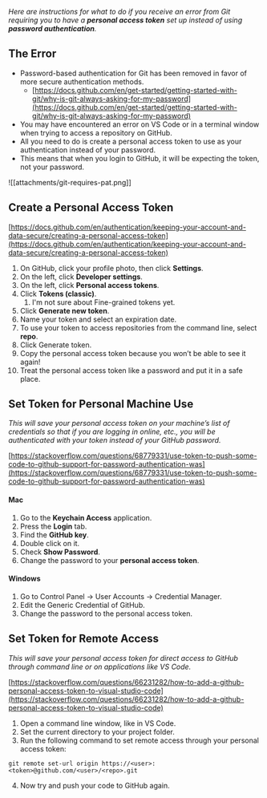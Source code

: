 *Here are instructions for what to do if you receive an error from Git requiring you to have a **personal access token** set up instead of using **password authentication**.*

## The Error

- Password-based authentication for Git has been removed in favor of more secure authentication methods. 
	- [https://docs.github.com/en/get-started/getting-started-with-git/why-is-git-always-asking-for-my-password](https://docs.github.com/en/get-started/getting-started-with-git/why-is-git-always-asking-for-my-password)
- You may have encountered an error on VS Code or in a terminal window when trying to access a repository on GitHub.
- All you need to do is create a personal access token to use as your authentication instead of your password.
- This means that when you login to GitHub, it will be expecting the token, not your password.

![[attachments/git-requires-pat.png]]

## Create a Personal Access Token

[https://docs.github.com/en/authentication/keeping-your-account-and-data-secure/creating-a-personal-access-token](https://docs.github.com/en/authentication/keeping-your-account-and-data-secure/creating-a-personal-access-token)

1. On GitHub, click your profile photo, then click **Settings**.
2. On the left, click **Developer settings**.
3. On the left, click **Personal access tokens**.
4. Click **Tokens (classic)**.
	1. I'm not sure about Fine-grained tokens yet.
5. Click **Generate new token**.
6. Name your token and select an expiration date.
7. To use your token to access repositories from the command line, select **repo**.
8. Click Generate token.
9. Copy the personal access token because you won’t be able to see it again!
10. Treat the personal access token like a password and put it in a safe place.

## Set Token for Personal Machine Use

*This will save your personal access token on your machine’s list of credentials so that if you are logging in online, etc., you will be authenticated with your token instead of your GitHub password.*

[https://stackoverflow.com/questions/68779331/use-token-to-push-some-code-to-github-support-for-password-authentication-was](https://stackoverflow.com/questions/68779331/use-token-to-push-some-code-to-github-support-for-password-authentication-was)

#### Mac
1. Go to the **Keychain Access** application.
2. Press the **Login** tab.
3. Find the **GitHub key**.
4. Double click on it.
5. Check **Show Password**.
6. Change the password to your **personal access token**.

#### Windows
1. Go to Control Panel &rarr; User Accounts &rarr; Credential Manager.
2. Edit the Generic Credential of GitHub.
3. Change the password to the personal access token.

## Set Token for Remote Access

*This will save your personal access token for direct access to GitHub through command line or on applications like VS Code.*

[https://stackoverflow.com/questions/66231282/how-to-add-a-github-personal-access-token-to-visual-studio-code](https://stackoverflow.com/questions/66231282/how-to-add-a-github-personal-access-token-to-visual-studio-code)

1. Open a command line window, like in VS Code.
2. Set the current directory to your project folder.
3. Run the following command to set remote access through your personal access token:
   
```
git remote set-url origin https://<user>:<token>@github.com/<user>/<repo>.git
```

4. Now try and push your code to GitHub again.